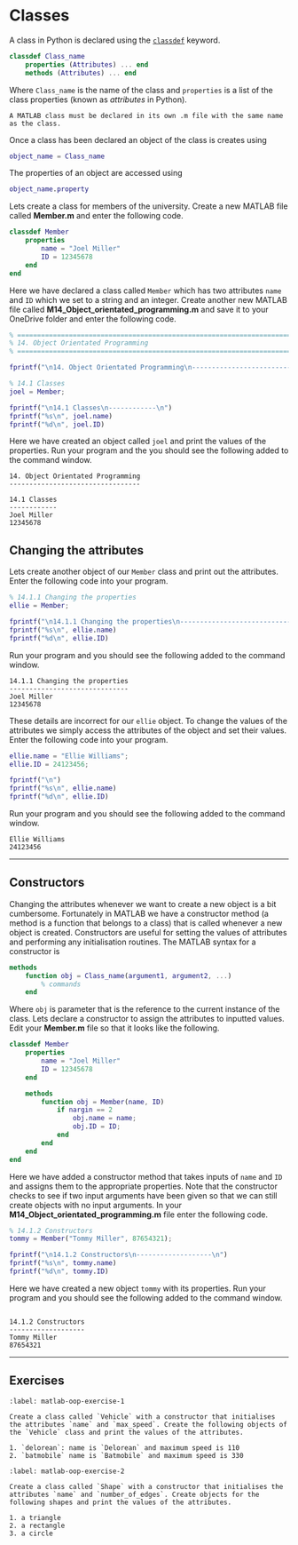 # Classes

A class in Python is declared using the <a href="https://uk.mathworks.com/help/matlab/ref/classdef.html" target="_blank">`classdef`</a> keyword.

```matlab
classdef Class_name
    properties (Attributes) ... end
    methods (Attributes) ... end
```

Where `Class_name` is the name of the class and `properties` is a list of the class properties (known as *attributes* in Python). 

```{important}
A MATLAB class must be declared in its own .m file with the same name as the class.
```

Once a class has been declared an object of the class is creates using

```matlab
object_name = Class_name
```

The properties of an object are accessed using

```matlab
object_name.property
```

Lets create a class for members of the university. Create a new MATLAB file called  **Member.m** and enter the following code.

```matlab
classdef Member
    properties
        name = "Joel Miller"
        ID = 12345678
    end
end
```

Here we have declared a class called `Member` which has two attributes `name` and `ID` which we set to a string and an integer. Create another new MATLAB file called **M14_Object_orientated_programming.m** and save it to your OneDrive folder and enter the following code.

```matlab
% =========================================================================
% 14. Object Orientated Programming
% =========================================================================

fprintf("\n14. Object Orientated Programming\n---------------------------------\n")

% 14.1 Classes
joel = Member;

fprintf("\n14.1 Classes\n------------\n")
fprintf("%s\n", joel.name)
fprintf("%d\n", joel.ID)
```

Here we have created an object called `joel` and print the values of the properties. Run your program and the you should see the following added to the command window.

```text
14. Object Orientated Programming
---------------------------------

14.1 Classes
------------
Joel Miller
12345678
```

## Changing the attributes

Lets create another object of our `Member` class and print out the attributes. Enter the following code into your program.

```matlab
% 14.1.1 Changing the properties
ellie = Member;

fprintf("\n14.1.1 Changing the properties\n------------------------------\n")
fprintf("%s\n", ellie.name)
fprintf("%d\n", ellie.ID)
```

Run your program and you should see the following added to the command window.

```text
14.1.1 Changing the properties
------------------------------
Joel Miller
12345678
```

These details are incorrect for our `ellie` object. To change the values of the attributes we simply access the attributes of the object and set their values. Enter the following code into your program.

```matlab
ellie.name = "Ellie Williams";
ellie.ID = 24123456;

fprintf("\n")
fprintf("%s\n", ellie.name)
fprintf("%d\n", ellie.ID)
```

Run your program and you should see the following added to the command window.

```text
Ellie Williams
24123456
```

---

## Constructors

Changing the attributes whenever we want to create a new object is a bit cumbersome. Fortunately in MATLAB we have a constructor method (a method is a function that belongs to a class) that is called whenever a new object is created. Constructors are useful for setting the values of attributes and performing any initialisation routines. The MATLAB syntax for a constructor is

```matlab
methods
    function obj = Class_name(argument1, argument2, ...)
        % commands
    end
```

Where `obj` is parameter that is the reference to the current instance of the class. Lets declare a constructor to assign the attributes to inputted values. Edit your **Member.m** file so that it looks like the following.

```matlab
classdef Member
    properties
        name = "Joel Miller"
        ID = 12345678
    end

    methods
        function obj = Member(name, ID)
            if nargin == 2
                obj.name = name;
                obj.ID = ID;
            end
        end
    end
end
```

Here we have added a constructor method that takes inputs of `name` and `ID` and assigns them to the appropriate properties. Note that the constructor checks to see if two input arguments have been given so that we can still create objects with no input arguments. In your **M14_Object_orientated_programming.m** file enter the following code.

```matlab
% 14.1.2 Constructors
tommy = Member("Tommy Miller", 87654321);

fprintf("\n14.1.2 Constructors\n-------------------\n")
fprintf("%s\n", tommy.name)
fprintf("%d\n", tommy.ID)
```

Here we have created a new object `tommy` with its properties. Run your program and you should see the following added to the command window.

```text

14.1.2 Constructors
-------------------
Tommy Miller
87654321
```

---

## Exercises

```{exercise}
:label: matlab-oop-exercise-1

Create a class called `Vehicle` with a constructor that initialises the attributes `name` and `max_speed`. Create the following objects of the `Vehicle` class and print the values of the attributes.

1. `delorean`: name is `Delorean` and maximum speed is 110
2. `batmobile` name is `Batmobile` and maximum speed is 330
```

```{exercise}
:label: matlab-oop-exercise-2

Create a class called `Shape` with a constructor that initialises the attributes `name` and `number_of_edges`. Create objects for the following shapes and print the values of the attributes.

1. a triangle
2. a rectangle
3. a circle
```
